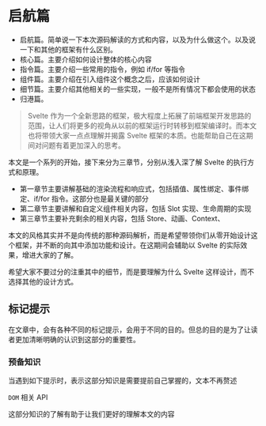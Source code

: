# 启航篇

- 启航篇。简单说一下本次源码解读的方式和内容，以及为什么做这个。以及说一下和其他的框架有什么区别。
- 核心篇。主要介绍如何设计整体的核心内容
- 指令篇。主要介绍一些常用的指令，例如 if/for 等指令
- 组件篇。主要介绍在引入组件这个概念之后，应该如何设计
- 细节篇。主要介绍其他相关的一些实现，一般不是所有情况下都会使用的状态
- 归港篇。

> Svelte 作为一个全新思路的框架，极大程度上拓展了前端框架开发思路的范围，让人们将更多的视角从以前的框架运行时转移到框架编译时。而本文也将带领大家一点点理解并揭露 Svelte 框架的本质。也能帮助自己在这期间对问题有着更加深入的思考。

本文是一个系列的开始，接下来分为三章节，分别从浅入深了解 Svelte 的执行方式和原理。

- 第一章节主要讲解基础的渲染流程和响应式，包括插值、属性绑定、事件绑定、if/for 指令。这部分也是最关键的部分
- 第二章节主要讲解和自定义组件相关内容，包括 Slot 实现、生命周期的实现
- 第三章节主要补充剩余的相关内容，包括 Store、动画、Context、

本文的风格其实并不是向传统的那种源码解析，而是希望带领你们从零开始设计这个框架，并不断的向其中添加功能和设计。在这期间会辅助以 Svelte 的实际效果，增进大家的了解。

希望大家不要过分的注重其中的细节，而是要理解为什么 Svelte 这样设计，而不选择其他的设计方式。

## 标记提示

在文章中，会有各种不同的标记提示，会用于不同的目的。但总的目的是为了让读者更加清晰明确的认识到这部分的重要性。

### 预备知识

当遇到如下提示时，表示这部分知识是需要提前自己掌握的，文本不再赘述

<md-note type="preknowledge">

<md-note-title>

`DOM` 相关 API

</md-note-title>

这部分知识的了解有助于让我们更好的理解本文的内容

</md-note>
